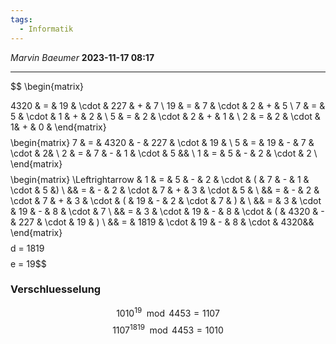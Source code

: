 ```yaml
---
tags:
  - Informatik
---
```

*Marvin Baeumer* **2023-11-17 08:17**

---
$$
\begin{matrix}

4320 & = & 19 & \cdot & 227 & + & 7 \\
19 & = & 7 & \cdot & 2 & + & 5 \\
7 & = & 5 & \cdot & 1 & + & 2 & \\
5 & = & 2 & \cdot & 2 & + & 1 & \\
2 & = & 2 & \cdot & 1& + & 0 &
\end{matrix}
$$
$$
\begin{matrix}
7 & = & 4320 & - & 227 & \cdot  & 19 & \\
5 & = & 19 & - & 7 & \cdot & 2& \\
2 & = & 7 & - & 1 & \cdot & 5 && \\
1 & = & 5 & - & 2 & \cdot & 2 \\
\end{matrix}
$$
$$
\begin{matrix}
\Leftrightarrow & 1 & = & 5 & - & 2 & \cdot & ( & 7 & - & 1 & \cdot & 5 &) \\
&& = & - & 2 & \cdot & 7 & + & 3 & \cdot & 5 & \\ 
&& = & - & 2 & \cdot & 7 & + & 3 & \cdot & ( & 19 & - & 2 & \cdot & 7 & ) & \\
&& = & 3 & \cdot & 19 & - & 8 & \cdot & 7 \\
&& = & 3 & \cdot & 19 & - & 8 & \cdot & ( & 4320 & - & 227 & \cdot & 19 & ) \\
&& = & 1819 & \cdot & 19 & - & 8 & \cdot & 4320&& 
\end{matrix}
$$
$$ d = 1819 $$
$$e = 19$$
### Verschluesselung
$$ 1010^{19} \mod 4453 = 1107 $$
$$1107^{1819} \mod 4453 = 1010$$
